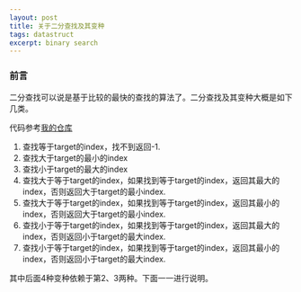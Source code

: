 ```yaml
---
layout: post
title: 关于二分查找及其变种
tags: datastruct
excerpt: binary search
--- 
```


### 前言 

二分查找可以说是基于比较的最快的查找的算法了。二分查找及其变种大概是如下几类。

代码参考[我的仓库](https://github.com/iiicp/datastruct-algorithm/blob/master/BinarySearch/BSearch.h)

1. 查找等于target的index，找不到返回-1.
2. 查找大于target的最小的index
3. 查找小于target的最大的index
4. 查找大于等于target的index，如果找到等于target的index，返回其最大的index，否则返回大于target的最小index.
5. 查找大于等于target的index，如果找到等于target的index，返回其最小的index，否则返回大于target的最小index.
6. 查找小于等于target的index，如果找到等于target的index，返回其最大的index，否则返回小于target的最大index.
7. 查找小于等于target的index，如果找到等于target的index，返回其最小的index，否则返回小于target的最大index. 

其中后面4种变种依赖于第2、3两种。下面一一进行说明。 


